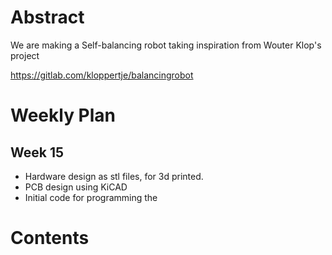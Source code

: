 # Abstract

We are making a Self-balancing robot taking inspiration from Wouter Klop's project

https://gitlab.com/kloppertje/balancingrobot

# Weekly Plan

## Week 15

- Hardware design as stl files, for 3d printed.
- PCB design using KiCAD
- Initial code for programming the 


# Contents


